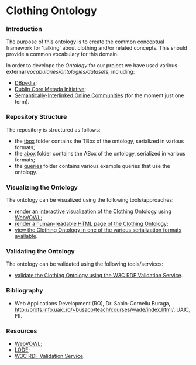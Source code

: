 # Clothing Ontology

### Introduction
The purpose of this ontology is to create the common conceptual framework for 'talking' about clothing and/or related concepts. This should provide a common vocabulary for this domain.

In order to develope the _Ontology_ for our project we have used various external _vocabularies/ontologies/datasets_, including:
* [DBpedia](http://dbpedia.org/About);
* [Dublin Core Metada Initiative](http://dublincore.org/);
* [Semantically-Interlinked Online Communities](http://rdfs.org/sioc/spec/) (for the moment just one term).

### Repository Structure
The repository is structured as follows:
* the [tbox](https://github.com/danielamariei/clothing-ontology/blob/master/tbox/) folder contains the TBox of the ontology, serialized in various formats;
* the [abox](https://github.com/danielamariei/clothing-ontology/blob/master/abox/) folder contains the ABox of the ontology, serialized in various formats;
* the [queries](https://github.com/danielamariei/clothing-ontology/blob/master/queries/) folder contains various example queries that use the ontology.

### Visualizing the Ontology
The ontology can be visualized using the following tools/approaches:
* [render an interactive visualization of the Clothing Ontology using WebVOWL](https://service.tib.eu/webvowl/#iri=https://raw.githubusercontent.com/danielamariei/clothing-ontology/master/tbox/clothing-ontology.ttl);
* [render a human-readable HTML page of the Clothing Ontology](http://www.essepuntato.it/lode/closure/reasoner/https://raw.githubusercontent.com/danielamariei/clothing-ontology/master/tbox/clothing-ontology.ttl);
* [view the Clothing Ontology in one of the various serialization formats available](https://github.com/danielamariei/clothing-ontology/blob/master/tbox/).

### Validating the Ontology
The ontology can be validated using the following tools/services:
* [validate the Clothing Ontology using the W3C RDF Validation Service](https://www.w3.org/RDF/Validator/rdfval?URI=https%3A%2F%2Fraw.githubusercontent.com%2Fdanielamariei%2Fclothing-ontology%2Fmaster%2Ftbox%2Fclothing-ontology.rdf.xml&PARSE=Parse+URI%3A+&TRIPLES_AND_GRAPH=PRINT_BOTH&FORMAT=PNG_EMBED).

### Bibliography
* Web Applications Development (RO), Dr. Sabin-Corneliu Buraga, http://profs.info.uaic.ro/~busaco/teach/courses/wade/index.html/, UAIC, FII.

### Resources
* [WebVOWL](http://vowl.visualdataweb.org/webvowl.html);
* [LODE](http://www.essepuntato.it/lode);
* [W3C RDF Validation Service](https://www.w3.org/RDF/Validator/).
